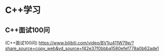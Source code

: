 # C++学习

## C++面试100问

(C++面试100问) https://www.bilibili.com/video/BV1iu411W79e/?share_source=copy_web&vd_source=f42e37f0bbba1580efef778a0b62ade1


